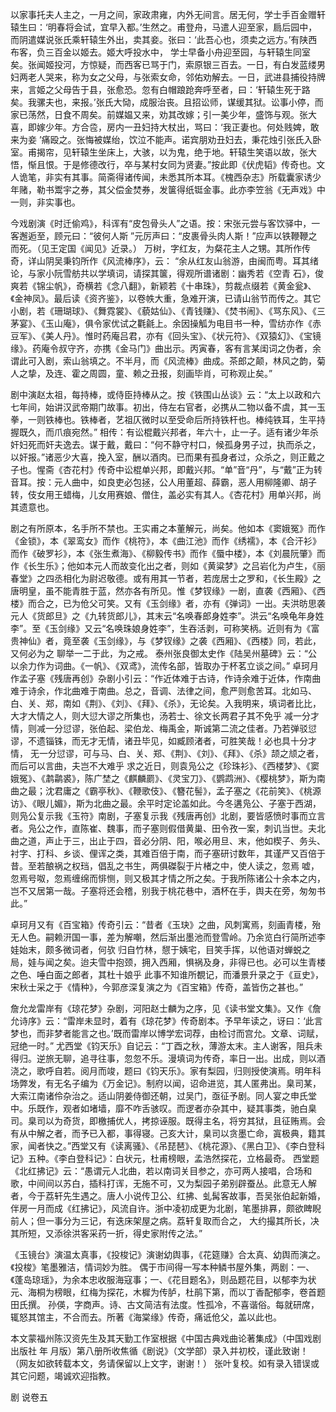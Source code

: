 <!-- { "loadSidebar": true } -->
   以家事托夫人主之，一月之间，家政肃雍，内外无间言。居无何，学士手百金赠轩辕生曰：‘明春将会试，宜早入都。’生然之。甫登舟，马遣人迎至家，扃后园中，而阴遣媒说张氏乘轩辕生外出，卖其妾。张曰：‘此吾心也，须卖之远方。’有陕西布客，负三百金以姬去。姬大呼投水中， 学士早备小舟迎至园，与轩辕生同室矣。张闻姬投河，方惊疑，而西客已骂于门，索原银三百去。一日，有白发蓝缕男妇两老人哭来，称为女之父母，与张索女命，邻佑劝解去。一日，武进县捕役持牌来，言姬之父母告于县，张愈恐。忽有白帽踉跄奔呼至者，曰：‘轩辕生死于路矣。我骡夫也，来报。’张氏大恸，成服治丧。且招讼师，谋缓其狱。讼事小停，而家已荡然，日食不周矣。前媒媪又来，劝其改嫁；引一美少年，盛饰与观。张大喜，即嫁少年。方合卺，房内一丑妇持大杖出，骂曰：‘我正妻也。何处贱婢，敢来为妾 ’痛殴之。张悔被媒绐，饮泣不能声。诺宾朋劝丑妇去，秉花烛引张氏入卧室。甫揭帘，见轩辕生坐床上，大骇，以为鬼，绝于地。轩辕生笑语以故，张大悟，惭且恨。于是修德改行，卒与某村女同为贤妻。”按此即《伏虎韬》传奇也。文人诡笔，非实有其事。简斋得诸传闻，未悉其所本耳。《槐西杂志》所载囊家诱少年赌，勒书鬻宇之券，其父偿金焚券，发箧得纸铤金事。此亦李笠翁《无声戏》中一则，非实事也。
      
   今戏剧演《时迁偷鸡》，科诨有“皮包骨头人”之语。按：宋张元尝与客饮驿中，一客邂逅至，顾元曰：“彼何人斯 ”元厉声曰：“皮裹骨头肉人斯！”应声以铁鞭鞭之而死。（见王定国《闻见》近录。）
   万树，字红友，为粲花主人之甥。其所作传奇，详山阴吴秉钧所作《风流棒序》，云： “余从红友山翁游，由闽而粤。耳其绪论，与家小阮雪舫共以学填词，请探其箧，得观所谱诸剧：幽秀若《空青 石》，俊爽若《锦尘帆》，奇横若《念八翻》，新颖若《十串珠》，剪裁点缀若《黄金瓮》、《金神凤》。最后读《资齐鉴》，以卷帙大重，急难开演，已请山翁节而传之。其它小剧，若《珊瑚球》、《舞霓裳》、《藐姑仙》、《青钱赚》、《焚书闹》、《骂东风》、《三茅宴》、《玉山庵》，俱令家优试之氍毹上。余因操觚为电目书一种，雪纺亦作《赤豆军》、《美人丹》。惟时药庵吕君，亦有《回头宝》、《状元符》、《双猿幻》、《宝镜缘》。药庵令叔守齐，亦携《金马门》曲出示。丙寅春，客有言某闺词之伪者，余谓此可入剧，索山翁填之。不半月，而《风流棒》曲成。茶郎之颠，林风之韵，菊人之挚，及连、霍之周圆，童、赖之丑报，刻画毕肖，可称观止矣。”
     
   剧中演赵太祖，每持棒，或侍臣持棒从之。按《铁围山丛谈》云：“太上以政和六七年间，始讲汉武帝期门故事。初出，侍左右官者，必携从二物以备不虞，其一玉拳，一则铁棒也。铁棒者，艺祖仄微时以至受命后所持铁杆也。棒纯铁耳，生平持握既久，而爪痕宛然。”
   相传：有讼棍戴兴邦者，年六十，止一子。适有诸少年杀奸妇死而奸夫逸去。谋于戴，戴曰：“何不静守村口，候孤身男子过，执而杀之，以奸报。”诸恶少大喜，挽入室，酬以酒肉。已而果有孤身者过，众杀之，则正戴之子也。惺斋《杏花村》传奇中讼棍单兴邦，即戴兴邦。“单”音“丹”，与“戴”正为转音耳。按：元人曲中，如良吏必包拯，公人用董超、薛霸，恶人用柳隆卿、胡子转，伎女用王蜡梅，儿女用赛娘、僧住，盖必实有其人。《杏花村》用单兴邦，尚其遗意也。  
     
   剧之有所原本，名手所不禁也。王实甫之本董解元，尚矣。他如本《窦娥冤》而作《金锁》，本《翠鸾女》而作《桃符》，本《曲江池》而作《绣襦》，本《合汗衫》而作《破罗衫》，本《张生煮海》、《柳毅传书》而作《蜃中楼》，本《刘晨阮肇》而作《长生乐》；他如本元人而故变化出之者，则如《黄粱梦》之吕岩化为卢生，《丽春堂》之四丞相化为尉迟敬德。或有用其一节者，若庞居士之罗和，《长生殿》之唐明皇，虽不能青胜于蓝，然亦各有所见。惟《梦钗缘》一剧，直袭《西厢》、《西楼》而合之，已为伧父可笑。又有《玉剑缘》者，亦有《弹词》一出。夫洪昉思袭元人《货郎旦》之《九转货郎儿》，其末云“名唤春郎身姓李”。洪云“名唤龟年身姓李”。至《玉剑缘》又云“名唤珠娘身姓李”，生吞活剥，可称笑柄。近则有为《富贵神仙》者，竟至袭《玉剑缘》，与《梦钗缘》之袭《西厢》、《西楼》同，若此，又何必为之 聊举一二于此，为之戒。
   泰州张良御太史作《陆吴州墓碑》云：“公以余力作为词曲。《一帆》、《双鸢》，流传名部，皆取办于杯茗立谈之间。”
   卓珂月作孟子塞《残唐再创》杂剧小引云：“作近体难于古诗，作诗余难于近体，作南曲难于诗余，作北曲难于南曲。总之，音调、法律之间，愈严则愈苦耳。北如马、白、关、郑，南如《荆》、《刘》、《拜》、《杀》，无论矣。入我明来，填词者比比，大才大情之人，则大愆大谬之所集也，汤若士、徐文长两君子其不免乎 减一分才情，则减一分愆谬，张伯起、梁伯龙、梅禹金，斯诚第二流之佳者。乃若弹驳愆谬，不遗锱铢，而无才无情，诸丑毕见，如臧顾渚者，可胜笑哉！必也具十分才情， 无一分愆谬，可与马、白、关、郑、《荆》、《刘》、《拜》、《杀》颉之颃之者，而后可以言曲，夫岂不大难乎 求之近日，则袁凫公之《珍珠衫》、《西楼梦》、《窦娥冤》、《鹔鹴裘》，陈广埜之《麒麟罽》、《灵宝刀》、《鹦鹉洲》、《樱桃梦》，斯为南曲之最；沈君庸之《霸亭秋》、《鞭歌伎》、《簪花髻》，孟子塞之《花前笑》、《桃源访》、《眼儿媚》，斯为北曲之最。余平时定论盖如此。今冬遘凫公、子塞于西湖，则凫公复示我《玉符》南剧，子塞复示我《残唐再创》北剧，要皆感愤时事而立言者。凫公之作，直陈崔、魏事，而子塞则假借黄巢、田令孜一案，刺讥当世。夫北曲之道，声止于三，出止于四，音必分阴、阳，喉必用旦、末，他如楔子、务头、衬字、打科、乡谈、俚诨之类，其难百倍于南，而子塞研讨数年，其谨严又百倍于昔。至若酿祸之权珰，倡乱之书生，两俱磔裂于片楮之中，使人读之，忽焉 嘘，忽焉号呶，忽焉缠绵而悱恻，则又极其才情之所之矣。于我所陈诸公十余本之内，岂不又居第一哉。子塞将还会稽，别我于桃花巷中，酒杯在手，舆夫在旁，匆匆书此。”
    
   卓珂月又有《百宝箱》传奇引云：“昔者《玉玦》之曲，风刺寓焉，刻画青楼，殆无人色。嗣赖汧国一事，差为解嘲，然后渐出墨池而登雪岭。乃余览白行简所述李娃始末，颇多微词者，何欤 归自竹林，憇于姨宅，目笑手挥，以他语对蝉蜕之局，娃与闻之矣。迨夫雪中抱颈，拥入西厢，惧祸及身，非得已也。必可以生青楼之色、唾白面之郎者，其杜十娘乎 此事不知谁所覩记，而潘景升录之于《亘史》，宋秋士采之于《情种》，今郭彦深复演之为《百宝箱》传奇，盖皆伤之甚也。” 
     
   詹允龙雷岸有《琼花梦》杂剧，河阳赵士麟为之序，见《读书堂文集》。又作《詹允诗序》云：“雷岸未显时，着有《琼花梦》传奇剧本。予早年读之，讶曰：‘此言梦也，而非梦者能言之也。’既而雷岸以博学宏词荐，由检讨而宫允。文章、词赋，冠绝一时。”
   尤西堂《钧天乐》自记云：“丁酉之秋，薄游太末。主人谢客，阻兵未得归。逆旅无聊，追寻往事，忽忽不乐。漫填词为传奇，率日一出。出成，则以酒浇之，歌呼自若。阅月而竣，题曰《钧天乐》。家有梨园，归则授使演焉。明年科场弊发，有无名子编为《万金记》。制府以闻，诏命进览，其人匿弗出。臬司某，大索江南诸伶杂治之。适山阴姜侍御还朝，过吴门，亟征予剧。同人宴之申氏堂中。乐既作，观者如堵墙，靡不咋舌骇叹。而逻者亦杂其中，疑其事类，驰白臬司。臬司以为奇货，即檄捕优人，拷掠诬服。既得主名，将穷其狱，且征贿焉。会有从中解之者，而予已入都，事得寝。己亥大计，臬司以贪墨亡命，寘极典，籍其家，闻者快之。”西堂又有《读离骚》、《吊琵琶》、《桃花源》、《黑白卫》、《李白登科记》五种。《李白登科记》：白状元，杜甫榜眼，孟浩然探花，立格最奇。
   西堂题《北红拂记》云：“愚谓元人北曲，若以南词关目参之，亦可两人接唱，合场和歌，中间间以苏白，插科打诨，无施不可，又为梨园子弟别辟蚕丛。此意无人解者，今于荔轩先生遇之。唐人小说传卫公、红拂、虬髯客故事，吾吴张伯起新婚，伴房一月而成《红拂记》，风流自许。浙中凌初成更为北剧，笔墨排奡，颇欲睥睨前人；但一事分为三记，有迭床架屋之病。荔轩复取而合之， 大约撮其所长，决其所短，又添徐洪客采药一折，得史家附传之法。”
  
  《玉镜台》演温太真事，《投梭记》演谢幼舆事，《花筵赚》合太真、幼舆而演之。《投梭》笔墨雅洁，情词妙为胜。
   偶于市间得一写本种鳞书屋外集，两剧：一、《蓬岛琼瑶》，为余本忠收服海寇事；一、《花目题名》，则品题花目，以郁李为状元、海桐为榜眼，红梅为探花，木樨为传胪，杜鹃下第，而以丁香配郁李，卷首题田氏撰。
   孙偀，字商声。诗、古文简洁有法度。性孤冷，不喜谐俗。每就研席，辄怒其馆主，不合而去。所著《海棠缘》传奇，痛诋伧父，盖以此也。 
     
 

本文蒙福州陈汉资先生及其天勤工作室根据《中国古典戏曲论著集成》（中国戏剧出版社    年  月版）第八册所收焦循《剧说》（文学部）录入并初校，谨此致谢！（网友如欲转载本文，务请保留以上文字，谢谢！）
张叶复校。如有录入错误或其它问题，竭诚欢迎指教。
 
剧  说卷五
 
